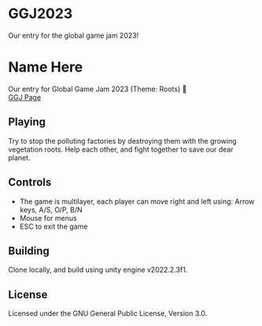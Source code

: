 # GGJ2023
Our entry for the global game jam 2023!


# Name Here
Our entry for Global Game Jam 2023 (Theme: Roots) :tada:  
[GGJ Page](https://google.com)
  
## Playing
Try to stop the polluting factories by destroying them with the growing vegetation roots.
Help each other, and fight together to save our dear planet.
  
## Controls
- The game is multilayer, each player can move right and left using: Arrow keys, A/S, O/P, B/N 
- Mouse for menus
- ESC to exit the game
  
## Building
Clone locally, and build using unity engine v2022.2.3f1.
  
## License
Licensed under the GNU General Public License, Version 3.0.
